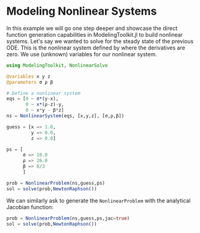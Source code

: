 # Modeling Nonlinear Systems

In this example we will go one step deeper and showcase the direct function
generation capabilities in ModelingToolkit.jl to build nonlinear systems.
Let's say we wanted to solve for the steady state of the previous ODE. This is
the nonlinear system defined by where the derivatives are zero. We use (unknown)
variables for our nonlinear system.

```julia
using ModelingToolkit, NonlinearSolve

@variables x y z
@parameters σ ρ β

# Define a nonlinear system
eqs = [0 ~ σ*(y-x),
       0 ~ x*(ρ-z)-y,
       0 ~ x*y - β*z]
ns = NonlinearSystem(eqs, [x,y,z], [σ,ρ,β])

guess = [x => 1.0,
         y => 0.0,
         z => 0.0]

ps = [
      σ => 10.0
      ρ => 26.0
      β => 8/3
      ]

prob = NonlinearProblem(ns,guess,ps)
sol = solve(prob,NewtonRaphson())
```

We can similarly ask to generate the `NonlinearProblem` with the analytical
Jacobian function:

```julia
prob = NonlinearProblem(ns,guess,ps,jac=true)
sol = solve(prob,NewtonRaphson())
```
